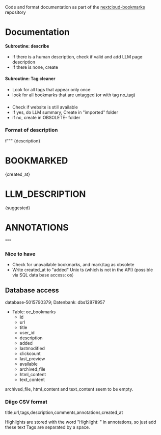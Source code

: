 Code and format documentation as part of the [nextcloud-bookmarks](README.md) repository

# Documentation

#### Subroutine: describe
- If there is a human description, check if valid and add LLM page description
- If there is none, create

#### Subroutine: Tag cleaner
- Look for all tags that appear only once
- look for all bookmarks that are untagged (or with tag no_tag)

### 

- Check if website is still available
- If yes, do LLM summary, Create in "imported" folder
- if no, create in OBSOLETE- folder 

### Format of description

f"""
{description}
 # BOOKMARKED
{created_at}
 # LLM_DESCRIPTION
{suggested}
 # ANNOTATIONS
"""


### Nice to have
- Check for unavailable bookmarks, and mark/tag as obsolete
- Write created_at to "added" Unix ts (which is not in the API) (possible via SQL data base access: os)

## Database access

database-5015790379; Datenbank: dbs12878957
- Table: oc_bookmarks
    - id
    - url
    - title
    - user_id
    - description
    - added
    - lastmodified
    - clickcount
    - last_preview
    - available
    - archived_file
    - html_content
    - text_content

archived_file, html_content and text_content seem to be empty. 

### Diigo CSV format
title,url,tags,description,comments,annotations,created_at

Highlights are stored with the word "Highlight: " in annotations, so just add these text
Tags are separated by a space. 